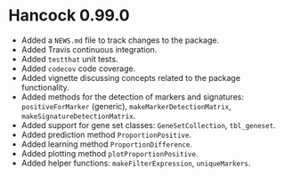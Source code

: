 # Hancock 0.99.0

* Added a `NEWS.md` file to track changes to the package.
* Added Travis continuous integration.
* Added `testthat` unit tests.
* Added `codecov` code coverage.
* Added vignette discussing concepts related to the package functionality.
* Added methods for the detection of markers and signatures:
    `positiveForMarker` (generic), `makeMarkerDetectionMatrix`,
    `makeSignatureDetectionMatrix`.
* Added support for gene set classes: `GeneSetCollection`, `tbl_geneset`.
* Added prediction method `ProportionPositive`.
* Added learning method `ProportionDifference`.
* Added plotting method `plotProportionPositive`.
* Added helper functions: `makeFilterExpression`, `uniqueMarkers`.
